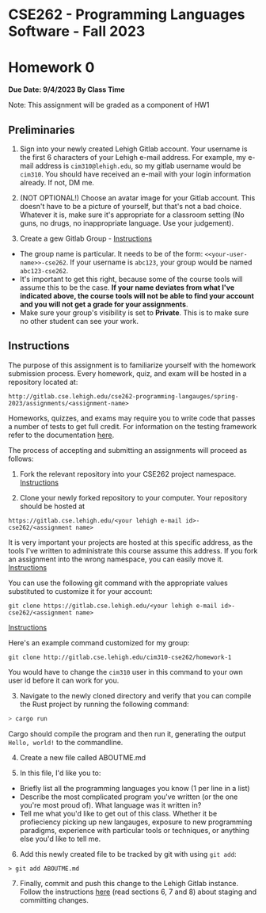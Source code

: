 # CSE262 - Programming Languages Software - Fall 2023

# Homework 0

**Due Date: 9/4/2023 By Class Time**

Note: This assignment will be graded as a component of HW1

## Preliminaries

1. Sign into your newly created Lehigh Gitlab account. Your username is the first 6 characters of your Lehigh e-mail address. For example, my e-mail address is `cim310@lehigh.edu`, so my gitlab username would be `cim310`. You should have received an e-mail with your login information already. If not, DM me.

2. (NOT OPTIONAL!) Choose an avatar image for your Gitlab account. This doesn't have to be a picture of yourself, but that's not a bad choice. Whatever it is, make sure it's appropriate for a classroom setting (No guns, no drugs, no inappropriate language. Use your judgement).

3. Create a gew Gitlab Group - [Instructions](https://docs.gitlab.com/ee/user/group/)
  - The group name is particular. It needs to be of the form: `<<your-user-name>>-cse262`. If your username is `abc123`, your group would be named `abc123-cse262`.
  - It's important to get this right, because some of the course tools will assume this to be the case. **If your name deviates from what I've indicated above, the course tools will not be able to find your account and you will not get a grade for your assignments**.
  - Make sure your group's visibility is set to **Private**. This is to make sure no other student can see your work.

## Instructions

The purpose of this assignment is to familiarize yourself with the homework submission process. Every homework, quiz, and exam will be hosted in a repository located at:

```
http://gitlab.cse.lehigh.edu/cse262-programming-langauges/spring-2023/assignments/<assignment-name>
```

Homeworks, quizzes, and exams may require you to write code that passes a number of tests to get full credit. For information on the testing framework refer to the documentation [here](https://docs.gitlab.com/ee/ci/).

The process of accepting and submitting an assignments will proceed as follows:

1. Fork the relevant repository into your CSE262 project namespace. [Instructions](https://docs.gitlab.com/ee/user/project/repository/forking_workflow.html)

2. Clone your newly forked repository to your computer. Your repository should be hosted at 
```
https://gitlab.cse.lehigh.edu/<your lehigh e-mail id>-cse262/<assignment name>
```
It is very important your projects are hosted at this specific address, as the tools I've written to administrate this course assume this address. If you fork an assignment into the wrong namespace, you can easily move it. [Instructions](https://docs.gitlab.com/ee/user/project/settings/#transferring-an-existing-project-into-another-namespace) 


You can use the following git command with the appropriate values substituted to customize it for your account:
```
git clone https://gitlab.cse.lehigh.edu/<your lehigh e-mail id>-cse262/<assignment name>
```
[Instructions](https://docs.gitlab.com/ee/gitlab-basics/start-using-git.html#clone-a-repository) 

Here's an example command customized for my group:

```
git clone http://gitlab.cse.lehigh.edu/cim310-cse262/homework-1
```

You would have to change the `cim310` user in this command to your own user id before it can work for you.

3. Navigate to the newly cloned directory and verify that you can compile the Rust project by running the following command:

```bash
> cargo run
```

Cargo should compile the program and then run it, generating the output `Hello, world!` to the commandline.


4. Create a new file called ABOUTME.md

5. In this file, I'd like you to:

- Briefly list all the programming languages you know (1 per line in a list)
- Describe the most complicated program you've written (or the one you're most proud of). What language was it written in?
- Tell me what you'd like to get out of this class. Whether it be profieciency picking up new langauges, exposure to new programming paradigms, experience with particular tools or techniques, or anything else you'd like to tell me. 

6. Add this newly created file to be tracked by git with using `git add`:

```
> git add ABOUTME.md
```

7. Finally, commit and push this change to the Lehigh Gitlab instance. Follow the instructions [here](https://githowto.com/staging_changes) (read sections 6, 7 and 8) about staging and committing changes.
